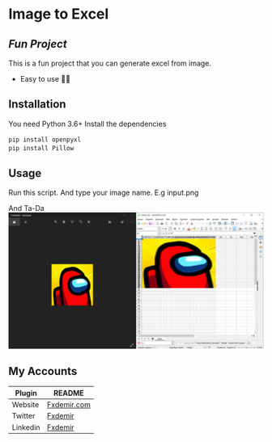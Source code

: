 # Image to Excel
## _Fun Project_

This is a fun project that you can generate excel from image.

- Easy to use 🎉✨

## Installation
You need Python 3.6+
Install the dependencies

```sh
pip install openpyxl
pip install Pillow
```

## Usage

Run this script.
And type your image name. E.g input.png

And Ta-Da
![Input and Output](https://raw.githubusercontent.com/Furkan-Demir/ImageToExcel/main/README-src/imagetoexcel.png)
## My Accounts

| Plugin | README |
| ------ | ------ |
| Website | [Fxdemir.com][website] |
| Twitter | [Fxdemir][twitter] |
| Linkedin | [Fxdemir][linkedin] |


   [twitter]: <https://twitter.com/fxdemir>
   [linkedin]: <https://www.linkedin.com/in/fxdemir/>
   [website]: <https://fxdemir.com>

<!-- 
thanks to dillinger.io 
and
https://superuser.com/questions/1129349/syntax-for-comments-in-githubs-readme-md
-->
